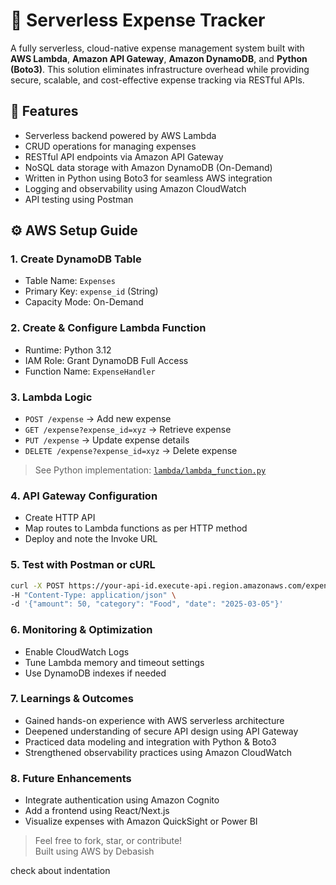 # 💸 Serverless Expense Tracker

A fully serverless, cloud-native expense management system built with **AWS Lambda**, **Amazon API Gateway**, **Amazon DynamoDB**, and **Python (Boto3)**. This solution eliminates infrastructure overhead while providing secure, scalable, and cost-effective expense tracking via RESTful APIs.

## 🚀 Features

- Serverless backend powered by AWS Lambda
- CRUD operations for managing expenses
- RESTful API endpoints via Amazon API Gateway
- NoSQL data storage with Amazon DynamoDB (On-Demand)
- Written in Python using Boto3 for seamless AWS integration
- Logging and observability using Amazon CloudWatch
- API testing using Postman

## ⚙️ AWS Setup Guide

### 1. Create DynamoDB Table

- Table Name: `Expenses`
- Primary Key: `expense_id` (String)
- Capacity Mode: On-Demand

### 2. Create & Configure Lambda Function

- Runtime: Python 3.12
- IAM Role: Grant DynamoDB Full Access
- Function Name: `ExpenseHandler`

### 3. Lambda Logic

- `POST /expense` → Add new expense
- `GET /expense?expense_id=xyz` → Retrieve expense
- `PUT /expense` → Update expense details
- `DELETE /expense?expense_id=xyz` → Delete expense

> See Python implementation: [`lambda/lambda_function.py`](lambda/lambda_function.py)

### 4. API Gateway Configuration

- Create HTTP API
- Map routes to Lambda functions as per HTTP method
- Deploy and note the Invoke URL

### 5. Test with Postman or cURL

```bash
curl -X POST https://your-api-id.execute-api.region.amazonaws.com/expense \
-H "Content-Type: application/json" \
-d '{"amount": 50, "category": "Food", "date": "2025-03-05"}'
```

### 6. Monitoring & Optimization

- Enable CloudWatch Logs
- Tune Lambda memory and timeout settings
- Use DynamoDB indexes if needed

### 7. Learnings & Outcomes

- Gained hands-on experience with AWS serverless architecture
- Deepened understanding of secure API design using API Gateway
- Practiced data modeling and integration with Python & Boto3
- Strengthened observability practices using Amazon CloudWatch

### 8. Future Enhancements

- Integrate authentication using Amazon Cognito
- Add a frontend using React/Next.js
- Visualize expenses with Amazon QuickSight or Power BI

> Feel free to fork, star, or contribute!\
> Built using AWS by Debasish

check about indentation

